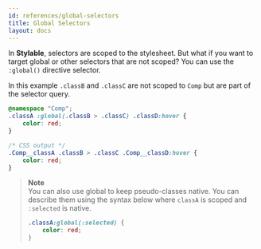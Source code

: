 ```yaml
---
id: references/global-selectors
title: Global Selectors
layout: docs
---
```


In **Stylable**, selectors are scoped to the stylesheet. But what if you want to target global or other selectors that are not scoped? You can use the `:global()` directive selector. 

In this example `.classB` and `.classC` are not scoped to `Comp` but are part of the selector query.

```css
@namespace "Comp";
.classA :global(.classB > .classC) .classD:hover {
    color: red;
}
```

```css
/* CSS output */
.Comp__classA .classB > .classC .Comp__classD:hover {
    color: red;
}
```

> **Note**   
>You can also use global to keep pseudo-classes native. You can describe them using the syntax below where `classA` is scoped and `:selected` is native.
>
> ```css
> .classA:global(:selected) {
>     color: red;
> }
> ```
